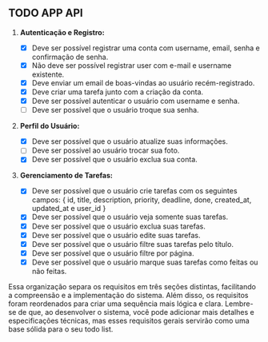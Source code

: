 ## TODO APP API

1. **Autenticação e Registro:**

   - [x] Deve ser possível registrar uma conta com username, email, senha e confirmação de senha.
   - [x] Não deve ser possível registrar user com e-mail e username existente.
   - [x] Deve enviar um email de boas-vindas ao usuário recém-registrado.
   - [x] Deve criar uma tarefa junto com a criação da conta.
   - [x] Deve ser possível autenticar o usuário com username e senha.
   - [ ] Deve ser possível que o usuário troque sua senha.

2. **Perfil do Usuário:**

   - [x] Deve ser possível que o usuário atualize suas informações.
   - [ ] Deve ser possível ao usuário trocar sua foto.
   - [x] Deve ser possível que o usuário exclua sua conta.

3. **Gerenciamento de Tarefas:**
   - [x] Deve ser possível que o usuário crie tarefas com os seguintes campos: {
         id, title, description, priority, deadline, done, created_at, updated_at e user_id
         }
   - [x] Deve ser possível que o usuário veja somente suas tarefas.
   - [x] Deve ser possível que o usuário exclua suas tarefas.
   - [x] Deve ser possível que o usuário edite suas tarefas.
   - [x] Deve ser possível que o usuário filtre suas tarefas pelo título.
   - [x] Deve ser possível que o usuário filtre por página.
   - [x] Deve ser possível que o usuário marque suas tarefas como feitas ou não feitas.

Essa organização separa os requisitos em três seções distintas, facilitando a compreensão e a implementação do sistema. Além disso, os requisitos foram reordenados para criar uma sequência mais lógica e clara. Lembre-se de que, ao desenvolver o sistema, você pode adicionar mais detalhes e especificações técnicas, mas esses requisitos gerais servirão como uma base sólida para o seu todo list.
